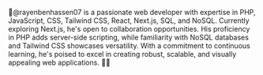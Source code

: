 👋@rayenbenhassen07 is a passionate web developer with expertise in PHP, JavaScript, CSS, Tailwind CSS, React, Next.js, SQL, and NoSQL.
Currently exploring Next.js, he's open to collaboration opportunities.
His proficiency in PHP adds server-side scripting, while familiarity with NoSQL databases and Tailwind CSS showcases versatility.
With a commitment to continuous learning, he's poised to excel in creating robust, scalable, and visually appealing web applications. 🚀🌐



<!---
rayenbenhassen07/rayenbenhassen07 is a ✨ special ✨ repository because its `README.md` (this file) appears on your GitHub profile.
You can click the Preview link to take a look at your changes.
--->
